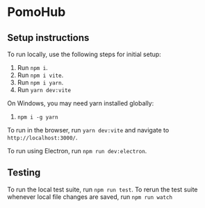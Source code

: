 # PomoHub

## Setup instructions

To run locally, use the following steps for initial setup:

1. Run `npm i`.
2. Run `npm i vite`.
3. Run `npm i yarn`.
4. Run `yarn dev:vite`

On Windows, you may need yarn installed globally:

1. `npm i -g yarn`

To run in the browser, run `yarn dev:vite` and navigate to `http://localhost:3000/`.

To run using Electron, run `npm run dev:electron`.


## Testing

To run the local test suite, run `npm run test`.
To rerun the test suite whenever local file changes are saved, run `npm run watch`
